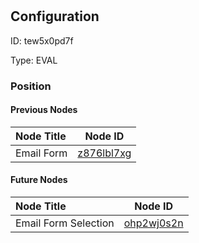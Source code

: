 # 
## Configuration
ID:  tew5x0pd7f

Type: EVAL 








### Position

#### Previous Nodes
| Node Title | Node ID |
| :------------- | ------------ |
| Email Form | [z876lbl7xg](./z876lbl7xg.md) | 
 
 #### Future Nodes
| Node Title | Node ID |
| :------------- | ------------ |
| Email Form Selection |[ohp2wj0s2n](./ohp2wj0s2n.md) | 